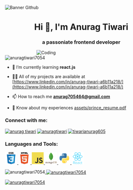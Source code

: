 ![Banner Github](front-end.png)
<h1 align="center">Hi 👋, I'm Anurag Tiwari</h1>
<h3 align="center">a passoniate frontend developer</h3>
<img align="right" alt="Coding" width="400" src="https://cdn.dribbble.com/users/1162077/screenshots/3848914/programmer.gif">

<p align="left"> <img src="https://komarev.com/ghpvc/?username=anuragtiwari7054&label=Profile%20views&color=0e75b6&style=flat" alt="anuragtiwari7054" /> </p>

- 🌱 I’m currently learning **react.js**

- 👨‍💻 All of my projects are available at [https://www.linkedin.com/in/anurag-tiwari-a6b11a218/](https://www.linkedin.com/in/anurag-tiwari-a6b11a218/)

- 📫 How to reach me **anurag705464@gmail.com**

- 📄 Know about my experiences [assets/prince_resume.pdf](assets/prince_resume.pdf)

<h3 align="left">Connect with me:</h3>
<p align="left">
<a href="https://linkedin.com/in/anurag tiwari" target="blank"><img align="center" src="https://raw.githubusercontent.com/rahuldkjain/github-profile-readme-generator/master/src/images/icons/Social/linked-in-alt.svg" alt="anurag tiwari" height="30" width="40" /></a>
<a href="https://fb.com/anuragtiwari" target="blank"><img align="center" src="https://raw.githubusercontent.com/rahuldkjain/github-profile-readme-generator/master/src/images/icons/Social/facebook.svg" alt="anuragtiwari" height="30" width="40" /></a>
<a href="https://instagram.com/tiwarianurag605" target="blank"><img align="center" src="https://raw.githubusercontent.com/rahuldkjain/github-profile-readme-generator/master/src/images/icons/Social/instagram.svg" alt="tiwarianurag605" height="30" width="40" /></a>
</p>

<h3 align="left">Languages and Tools:</h3>
<p align="left"> <a href="https://www.w3schools.com/css/" target="_blank" rel="noreferrer"> <img src="https://raw.githubusercontent.com/devicons/devicon/master/icons/css3/css3-original-wordmark.svg" alt="css3" width="40" height="40"/> </a> <a href="https://www.w3.org/html/" target="_blank" rel="noreferrer"> <img src="https://raw.githubusercontent.com/devicons/devicon/master/icons/html5/html5-original-wordmark.svg" alt="html5" width="40" height="40"/> </a> <a href="https://developer.mozilla.org/en-US/docs/Web/JavaScript" target="_blank" rel="noreferrer"> <img src="https://raw.githubusercontent.com/devicons/devicon/master/icons/javascript/javascript-original.svg" alt="javascript" width="40" height="40"/> </a> <a href="https://www.mongodb.com/" target="_blank" rel="noreferrer"> <img src="https://raw.githubusercontent.com/devicons/devicon/master/icons/mongodb/mongodb-original-wordmark.svg" alt="mongodb" width="40" height="40"/> </a> <a href="https://www.python.org" target="_blank" rel="noreferrer"> <img src="https://raw.githubusercontent.com/devicons/devicon/master/icons/python/python-original.svg" alt="python" width="40" height="40"/> </a> <a href="https://reactjs.org/" target="_blank" rel="noreferrer"> <img src="https://raw.githubusercontent.com/devicons/devicon/master/icons/react/react-original-wordmark.svg" alt="react" width="40" height="40"/> </a> <a href="https://spring.io/" target="_blank" rel="noreferrer"> 
<p><img align="left" src="https://github-readme-stats.vercel.app/api/top-langs?username=anuragtiwari7054&show_icons=true&locale=en&layout=compact" alt="anuragtiwari7054" /></p>

<p>&nbsp;<img align="center" src="https://github-readme-stats.vercel.app/api?username=anuragtiwari7054&show_icons=true&locale=en" alt="anuragtiwari7054" /></p>

<p><img align="center" src="https://github-readme-streak-stats.herokuapp.com/?user=anuragtiwari7054&" alt="anuragtiwari7054" /></p>
